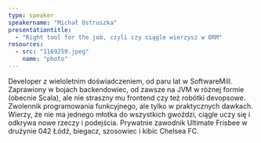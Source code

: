 ```yaml
---
type: speaker
speakername: "Michał Ostruszka"
presentationtitle:
  - "Right tool for the job, czyli czy ciągle wierzysz w ORM"
resources:
  - src: "1169259.jpeg"
    name: "photo"
---
```

Developer z wieloletnim doświadczeniem, od paru lat w SoftwareMill.
Zaprawiony w bojach backendowiec, od zawsze na JVM w różnej formie
(obecnie Scala), ale nie straszny mu frontend czy też robótki devopsowe.
Zwolennik programowania funkcyjnego, ale tylko w praktycznych dawkach.
Wierzy, że nie ma jednego młotka do wszystkich gwoździ, ciągle uczy się
i odkrywa nowe rzeczy i podejścia.
Prywatnie zawodnik Ultimate Frisbee w drużynie 042 Łódź, biegacz,
szosowiec i kibic Chelsea FC.
